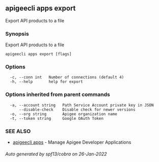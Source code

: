 ## apigeecli apps export

Export API products to a file

### Synopsis

Export API products to a file

```
apigeecli apps export [flags]
```

### Options

```
  -c, --conn int   Number of connections (default 4)
  -h, --help       help for export
```

### Options inherited from parent commands

```
  -a, --account string   Path Service Account private key in JSON
      --disable-check    Disable check for newer versions
  -o, --org string       Apigee organization name
  -t, --token string     Google OAuth Token
```

### SEE ALSO

* [apigeecli apps](apigeecli_apps.md)	 - Manage Apigee Developer Applications

###### Auto generated by spf13/cobra on 26-Jan-2022
